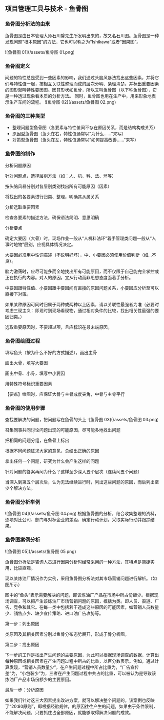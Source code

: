 ## 项目管理工具与技术 - 鱼骨图

### 鱼骨图分析法的由来
鱼骨图是由日本管理大师石川馨先生所发明出来的，故又名石川图。鱼骨图是一种发现问题“根本原因”的方法，它也可以称之为“Ishikawa”或者“因果图”。

![鱼骨图 01](/assets/鱼骨图 01.png)

### 鱼骨图定义
问题的特性总是受到一些因素的影响，我们通过头脑风暴法找出这些因素，并将它们与特性值一起，按相互关联性整理而成的层次分明、条理清楚，并标出重要因素的图形就叫特性要因图。因其形状如鱼骨，所以又叫鱼骨图（以下称鱼骨图），它是一种透过现象看本质的分析方法。 同时，鱼骨图也用在生产中，用来形象地表示生产车间的流程。
![鱼骨图 02](/assets/鱼骨图 02.png)

### 鱼骨图的三种类型
- 整理问题型鱼骨图（各要素与特性值间不存在原因关系，而是结构构成关系）
- 原因型鱼骨图（鱼头在右，特性值通常以“为什么……”来写）
- 对策型鱼骨图（鱼头在左，特性值通常以“如何提高改善……”来写）

### 鱼骨图的制作
分析问题原因

针对问题点，选择层别方法（如：人、机、料、法、环等）

按头脑风暴分别对各层别类别找出所有可能原因（因素）

将找出的各要素进行归类、整理，明确其从属关系

分析选取重要因素

检查各要素的描述方法，确保语法简明、意思明确

分析要点

确定大要因（大骨）时，现场作业一般从“人机料法环”着手管理类问题一般从“人事时地物”层别，应视具体情况决定。

大要因必须用中性词描述（不说明好坏），中、小要因必须使用价值判断（如…不良）。

脑力激荡时，应尽可能多而全地找出所有可能原因，而不仅限于自己能完全掌控或正在执行的内容。对人的原因，宜从行动而非思想态度面着手分析。

中要因跟特性值、小要因跟中要因间有直接的原因问题关系，小要因应分析至可以直接下对策。

如果某种原因可同时归属于两种或两种以上因素，请以关联性最强者为准（必要时考虑三现主义：即现时到现场看现物，通过相对条件的比较，找出相关性最强的要因归类。）

选取重要原因时，不要超过项，且应标识在最末端原因。

### 鱼骨图绘图过程
填写鱼头（按为什么不好的方式描述），画出主骨

画出大骨，填写大要因

画出中骨、小骨，填写中小要因

用特殊符号标识重要因素

【要点】绘图时，应保证大骨与主骨成度夹角，中骨与主骨平行

### 鱼骨图的使用步骤
查找要解决的问题，把问题写在鱼骨的头上
![鱼骨图 03](/assets/鱼骨图 03.png)

召集同事共同讨论问题出现的可能原因，尽可能多地找出问题

把相同的问题分组，在鱼骨上标出

根据不同问题征求大家的意见，总结出正确的原因

拿出任何一个问题，研究为什么会产生这样的问题

针对问题的答案再问为什么？这样至少深入五个层次（连续问五个问题）

当深入到第五个层次后，认为无法继续进行时，列出这些问题的原因，而后列出至少个解决方法。

### 鱼骨图分析举例
![鱼骨图 04](/assets/鱼骨图 04.png)
根据鱼骨图的分析，结合收集整理的资料，逐项对比公司、部门与对标企业的差距，确定行动计划，采取实际行动并跟踪结果。


### 鱼骨图案例分析
![鱼骨图 05](/assets/鱼骨图 05.png)

鱼骨图分析法是咨询人员进行因果分析时经常采用的一种方法，其特点是简捷实用，比较直观。

现以某炼油厂情况作为实例，采用鱼骨图分析法对其市场营销问题进行解析。（如图所示）

图中的“鱼头”表示需要解决的问题，即该炼油厂产品在市场中所占份额少。根据现场调查，可以把产生该炼油厂市场营销问题的原因，概括为类。即人员、渠道、广告、竞争和其它。在每一类中包括若干造成这些原因的可能因素，如营销人员数量少、销售点少、缺少宣传策略、进口油广告攻势等。

第一步：列出原因

类原因及其相关因素分别以鱼骨分布态势展开，形成于骨分析图。

第二步：找出原因

下一步的工作是找出产生问题的主要原因，为此可以根据现场调查的数据，计算出每种原因或相关因素在产生问题过程中所占的比重，以百分数表示。例如，通过计算发现，“营销人员数量少”，在产生问题过程中所占比重为，“广告宣传差”为，“小包装少”为，三者在产生问题过程中共占的比重，可以被认为是导致该炼油厂产品市场份额少的主要原因。

最后一步：分析原因

如果我们针对这三大因素提出改进方案，就可以解决整个问题的。该案例也反映了“20:80原则”，即根据经验规律，的原因往往产生的问题，如果由于条件限制，不能解决问题，只要抓住占全部原因，就能够取得解决问题的成效。







